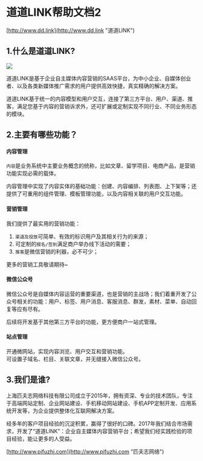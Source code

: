 # 道道LINK帮助文档2

[http://www.dd.link](http://www.dd.link "道道LINK")

## 1.什么是道道LINK?

![](/assets/logo.png)

道道LINK是基于企业自主媒体内容营销的SAAS平台，为中小企业、自媒体创业者、以及各类新媒体推广需求的用户提供高效快捷，真实精确的解决方案。

道道LINK基于统一的内容模型和用户交互，连接了第三方平台、用户、渠道、推客，满足您基于内容的营销诉求外，还可扩展或定制实现不同行业、不同业务形态的模块。

## 2.主要有哪些功能？

#### 内容管理

`内容`是业务系统中主要业务概念的统称，比如文章、留学项目、电商产品，是营销功能实现必需的载体。

内容管理中实现了内容实体的基础功能：创建、内容编排、列表图、上下架等；还提供了可重用的组件管理、模板管理功能，以及内容相关联的用户交互功能。

#### 营销管理

我们提供了最实用的营销功能：  
1. `渠道及投放`可简单、有效的标识用户及其相关行为的来源；  
2. 可定制的`报名/签到`满足商户举办线下活动的需要；  
3. `推客`是微信营销的利器，必不可少；

更多的营销工具敬请期待~

#### 微信公众号

微信公众号是自媒体内容运营的重要渠道，也是营销的主战场；我们着重开发了公众号相关的功能：用户、标签、用户消息、客服消息、群发，素材、菜单、自动回复等应有尽有。

后续将开发基于其他第三方平台的功能，更方便商户一站式管理。

#### 站点管理

开通微网站，实现内容浏览、用户交互和营销功能。  
可设置子域名、栏目、关联文章，并无缝接入微信公众号。

## 3.我们是谁?

上海匹夫志网络科技有限公司成立于2015年，拥有资深、专业的技术团队，专注于高端网站定制、企业网站建设、手机移动网站建设、手机APP定制开发、应用系统开发等，为企业提供整体化互联网解决方案。

经多年的客户项目经验的沉淀积累，赢得了很好的口碑。2017年我们结合市场需求，开发了“道道LINK”：企业自主媒体内容营销平台；希望我们经实践检验的项目经验，能让更多的人受益。

[http://www.pifuzhi.com](http://www.pifuzhi.com "匹夫志网络")

